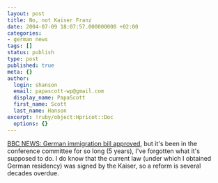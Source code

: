 ```yaml
---
layout: post
title: No, not Kaiser Franz
date: 2004-07-09 18:07:57.000000000 +02:00
categories:
- german news
tags: []
status: publish
type: post
published: true
meta: {}
author:
  login: shanson
  email: papascott-wp@gmail.com
  display_name: PapaScott
  first_name: Scott
  last_name: Hanson
excerpt: !ruby/object:Hpricot::Doc
  options: {}
---
```

<p><a href="http://news.bbc.co.uk/2/hi/business/3880641.stm">BBC NEWS: German immigration bill approved</a>, but it's been in the conference committee for so long (5 years), I've forgotten what it's supposed to do. I do know that the current law (under which I obtained German residency) was signed by the Kaiser, so a reform is several decades overdue.</p>
